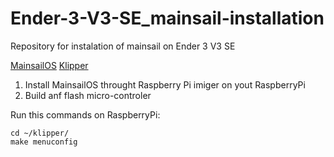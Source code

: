 # Ender-3-V3-SE_mainsail-installation
Repository for instalation of mainsail on Ender 3 V3 SE

[MainsailOS](https://docs.mainsail.xyz/)
[Klipper](https://www.klipper3d.org/)

1. Install MainsailOS throught Raspberry Pi imiger on yout RaspberryPi
2. Build anf flash micro-controler

Run this commands on RaspberryPi:
```
cd ~/klipper/
make menuconfig
``` 
